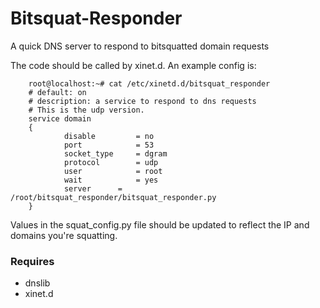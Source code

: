 Bitsquat-Responder
==================

A quick DNS server to respond to bitsquatted domain requests

The code should be called by xinet.d. An example config is:

		root@localhost:~# cat /etc/xinetd.d/bitsquat_responder 
		# default: on 
		# description: a service to respond to dns requests 
		# This is the udp version.
		service domain 
		{
				disable         = no
				port            = 53 
				socket_type     = dgram
				protocol        = udp
				user            = root
				wait            = yes
				server      = /root/bitsquat_responder/bitsquat_responder.py
		}

Values in the squat_config.py file should be updated to reflect the IP and domains you're squatting.

### Requires

* dnslib
* xinet.d

